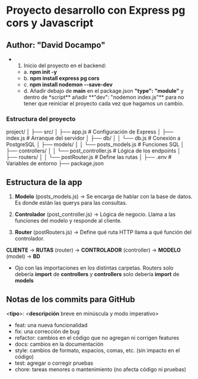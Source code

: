# Proyecto desarrollo con Express pg cors y Javascript

## Author: **"David Docampo"**

- 1. Inicio del proyecto en el backend:
  - a. **npm init -y**
  - b. **npm install express pg cors**
  - c. **npm install nodemon --save-dev**
  - d. Añadir debajo de **main** en el package.json **"type": "module"** y dentro de \*script** añadir **"dev": "nodemon index.js"\*\* para no tener que reiniciar el proyecto cada vez que hagamos un cambio.

### Estructura del proyecto

project/
│
├── src/
│ ├── app.js # Configuración de Express
│ ├── index.js # Arranque del servidor
│ ├── db/
│ │ └── db.js # Conexión a PostgreSQL
│ ├── models/
│ │ └── posts_models.js # Funciones SQL
│ ├── controllers/
│ │ └── post_controller.js # Lógica de los endpoints
│ ├── routers/
│ │ └── postRouter.js # Define las rutas
│
├── .env # Variables de entorno
├── package.json

## Estructura de la app

1. **Modelo** (posts_models.js) → Se encarga de hablar con la base de datos. Es donde están las querys para las consultas.

2. **Controlador** (post_controller.js) → Lógica de negocio. Llama a las funciones del modelo y responde al cliente.

3. **Router** (postRouters.js) → Define qué ruta HTTP llama a qué función del controlador.

**CLIENTE** → **RUTAS** (router) → **CONTROLADOR** (controller) → **MODELO** (model) → **BD**

- Ojo con las importaciones en los distintas carpetas. Routers solo debería **import** de **controllers** y **controllers** solo debería **import** de **models**

## Notas de los commits para GitHub

<**tipo**>: <**descripción** breve en minúscula y modo imperativo>

- feat: una nueva funcionalidad
- fix: una corrección de bug
- refactor: cambios en el código que no agregan ni corrigen features
- docs: cambios en la documentación
- style: cambios de formato, espacios, comas, etc. (sin impacto en el código)
- test: agregar o corregir pruebas
- chore: tareas menores o mantenimiento (no afecta código ni pruebas)
